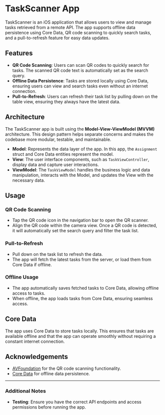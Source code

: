 # TaskScanner App

TaskScanner is an iOS application that allows users to view and manage tasks retrieved from a remote API. The app supports offline data persistence using Core Data, QR code scanning to quickly search tasks, and a pull-to-refresh feature for easy data updates.

## Features

- **QR Code Scanning**: Users can scan QR codes to quickly search for tasks. The scanned QR code text is automatically set as the search query.
- **Offline Data Persistence**: Tasks are stored locally using Core Data, ensuring users can view and search tasks even without an internet connection.
- **Pull-to-Refresh**: Users can refresh their task list by pulling down on the table view, ensuring they always have the latest data.

## Architecture

The TaskScanner app is built using the **Model-View-ViewModel (MVVM)** architecture. This design pattern helps separate concerns and makes the codebase more modular, testable, and maintainable.

- **Model**: Represents the data layer of the app. In this app, the `Assignment` struct and Core Data entities represent the model.
- **View**: The user interface components, such as `TaskViewController`, display data and capture user interactions.
- **ViewModel**: The `TaskViewModel` handles the business logic and data manipulation, interacts with the Model, and updates the View with the necessary data.

## Usage

### QR Code Scanning

- Tap the QR code icon in the navigation bar to open the QR scanner.
- Align the QR code within the camera view. Once a QR code is detected, it will automatically set the search query and filter the task list.

### Pull-to-Refresh

- Pull down on the task list to refresh the data.
- The app will fetch the latest tasks from the server, or load them from Core Data if offline.

### Offline Usage

- The app automatically saves fetched tasks to Core Data, allowing offline access to tasks.
- When offline, the app loads tasks from Core Data, ensuring seamless access.

## Core Data

The app uses Core Data to store tasks locally. This ensures that tasks are available offline and that the app can operate smoothly without requiring a constant internet connection.

## Acknowledgements

- [AVFoundation](https://developer.apple.com/documentation/avfoundation) for the QR code scanning functionality.
- [Core Data](https://developer.apple.com/documentation/coredata) for offline data persistence.

---

### Additional Notes

- **Testing**: Ensure you have the correct API endpoints and access permissions before running the app.
